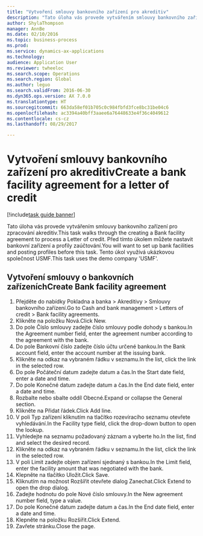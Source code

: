 ```yaml
--- 
title: "Vytvoření smlouvy bankovního zařízení pro akreditiv"
description: "Tato úloha vás provede vytvářením smlouvy bankovního zařízení pro zpracování akreditiv."
author: ShylaThompson
manager: AnnBe
ms.date: 02/10/2016
ms.topic: business-process
ms.prod: 
ms.service: dynamics-ax-applications
ms.technology: 
audience: Application User
ms.reviewer: twheeloc
ms.search.scope: Operations
ms.search.region: Global
ms.author: leguo
ms.search.validFrom: 2016-06-30
ms.dyn365.ops.version: AX 7.0.0
ms.translationtype: HT
ms.sourcegitcommit: 663da58ef01b705c0c984fbfd3fce8bc31be04c6
ms.openlocfilehash: ac3394a40bff3aaee6a76448633e4f36c4049612
ms.contentlocale: cs-cz
ms.lasthandoff: 08/29/2017

---
```

# <a name="create-a-bank-facility-agreement-for-a-letter-of-credit"></a><span data-ttu-id="43134-103">Vytvoření smlouvy bankovního zařízení pro akreditiv</span><span class="sxs-lookup"><span data-stu-id="43134-103">Create a bank facility agreement for a letter of credit</span></span>

[!include[task guide banner](../../includes/task-guide-banner.md)]

<span data-ttu-id="43134-104">Tato úloha vás provede vytvářením smlouvy bankovního zařízení pro zpracování akreditiv.</span><span class="sxs-lookup"><span data-stu-id="43134-104">This task walks through the creating a Bank facility agreement to process a Letter of credit.</span></span> <span data-ttu-id="43134-105">Před tímto úkolem můžete nastavit bankovní zařízení a profily zaúčtování.</span><span class="sxs-lookup"><span data-stu-id="43134-105">You will want to set up bank facilities and posting profiles before this task.</span></span>  <span data-ttu-id="43134-106">Tento úkol využívá ukázkovou společnost USMF.</span><span class="sxs-lookup"><span data-stu-id="43134-106">This task uses the demo company 'USMF'.</span></span>  


## <a name="create-bank-facility-agreement"></a><span data-ttu-id="43134-107">Vytvoření smlouvy o bankovních zařízeních</span><span class="sxs-lookup"><span data-stu-id="43134-107">Create Bank facility agreement</span></span>
1. <span data-ttu-id="43134-108">Přejděte do nabídky Pokladna a banka > Akreditivy > Smlouvy bankovního zařízení.</span><span class="sxs-lookup"><span data-stu-id="43134-108">Go to Cash and bank management > Letters of credit > Bank facility agreements.</span></span>
2. <span data-ttu-id="43134-109">Klikněte na položku Nová.</span><span class="sxs-lookup"><span data-stu-id="43134-109">Click New.</span></span>
3. <span data-ttu-id="43134-110">Do pole Číslo smlouvy zadejte číslo smlouvy podle dohody s bankou.</span><span class="sxs-lookup"><span data-stu-id="43134-110">In the Agreement number field, enter the agreement number according to the agreement with the bank.</span></span>
4. <span data-ttu-id="43134-111">Do pole Bankovní číslo zadejte číslo účtu určené bankou.</span><span class="sxs-lookup"><span data-stu-id="43134-111">In the Bank account field, enter the account number at the issuing bank.</span></span>
5. <span data-ttu-id="43134-112">Klikněte na odkaz na vybraném řádku v seznamu.</span><span class="sxs-lookup"><span data-stu-id="43134-112">In the list, click the link in the selected row.</span></span>
6. <span data-ttu-id="43134-113">Do pole Počáteční datum zadejte datum a čas.</span><span class="sxs-lookup"><span data-stu-id="43134-113">In the Start date field, enter a date and time.</span></span>
7. <span data-ttu-id="43134-114">Do pole Konečné datum zadejte datum a čas.</span><span class="sxs-lookup"><span data-stu-id="43134-114">In the End date field, enter a date and time.</span></span>
8. <span data-ttu-id="43134-115">Rozbalte nebo sbalte oddíl Obecné.</span><span class="sxs-lookup"><span data-stu-id="43134-115">Expand or collapse the General section.</span></span>
9. <span data-ttu-id="43134-116">Klikněte na Přidat řádek.</span><span class="sxs-lookup"><span data-stu-id="43134-116">Click Add line.</span></span>
10. <span data-ttu-id="43134-117">V poli Typ zařízení kliknutím na tlačítko rozevíracího seznamu otevřete vyhledávání.</span><span class="sxs-lookup"><span data-stu-id="43134-117">In the Facility type field, click the drop-down button to open the lookup.</span></span>
11. <span data-ttu-id="43134-118">Vyhledejte na seznamu požadovaný záznam a vyberte ho.</span><span class="sxs-lookup"><span data-stu-id="43134-118">In the list, find and select the desired record.</span></span>
12. <span data-ttu-id="43134-119">Klikněte na odkaz na vybraném řádku v seznamu.</span><span class="sxs-lookup"><span data-stu-id="43134-119">In the list, click the link in the selected row.</span></span>
13. <span data-ttu-id="43134-120">V poli Limit zadejte objem zařízení sjednaný s bankou.</span><span class="sxs-lookup"><span data-stu-id="43134-120">In the Limit field, enter the facility amount that was negotiated with the bank.</span></span>
14. <span data-ttu-id="43134-121">Klepněte na tlačítko Uložit.</span><span class="sxs-lookup"><span data-stu-id="43134-121">Click Save.</span></span>
15. <span data-ttu-id="43134-122">Kliknutím na možnost Rozšířit otevřete dialog Zanechat.</span><span class="sxs-lookup"><span data-stu-id="43134-122">Click Extend to open the drop dialog.</span></span>
16. <span data-ttu-id="43134-123">Zadejte hodnotu do pole Nové číslo smlouvy.</span><span class="sxs-lookup"><span data-stu-id="43134-123">In the New agreement number field, type a value.</span></span>
17. <span data-ttu-id="43134-124">Do pole Konečné datum zadejte datum a čas.</span><span class="sxs-lookup"><span data-stu-id="43134-124">In the End date field, enter a date and time.</span></span>
18. <span data-ttu-id="43134-125">Klepněte na položku Rozšířit.</span><span class="sxs-lookup"><span data-stu-id="43134-125">Click Extend.</span></span>
19. <span data-ttu-id="43134-126">Zavřete stránku.</span><span class="sxs-lookup"><span data-stu-id="43134-126">Close the page.</span></span>


